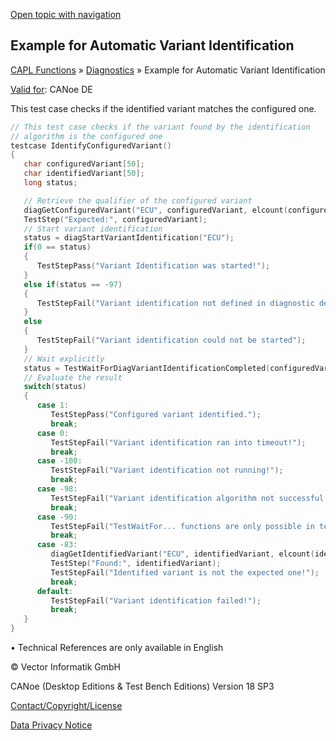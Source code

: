 [Open topic with navigation](../../../../CANoeDEFamily.htm#Topics/CAPLFunctions/Diagnostics/CAPLfunctionsExampleAutomaticVariantIdentification.md)

## Example for Automatic Variant Identification

[CAPL Functions](../CAPLfunctions.md) » [Diagnostics](CAPLfunctionsDiagnosticsOverview.md) » Example for Automatic Variant Identification

[Valid for](../../Shared/FeatureAvailability.md): CANoe DE

This test case checks if the identified variant matches the configured one.

```c
// This test case checks if the variant found by the identification
// algorithm is the configured one
testcase IdentifyConfiguredVariant()
{
   char configuredVariant[50];
   char identifiedVariant[50];
   long status;

   // Retrieve the qualifier of the configured variant
   diagGetConfiguredVariant("ECU", configuredVariant, elcount(configuredVariant));
   TestStep("Expected:", configuredVariant);
   // Start variant identification
   status = diagStartVariantIdentification("ECU");
   if(0 == status)
   {
      TestStepPass("Variant Identification was started!");
   }
   else if(status == -97)
   {
      TestStepFail("Variant identification not defined in diagnostic description");
   }
   else
   {
      TestStepFail("Variant identification could not be started");
   }
   // Wait explicitly
   status = TestWaitForDiagVariantIdentificationCompleted(configuredVariant);
   // Evaluate the result
   switch(status)
   {
      case 1:
         TestStepPass("Configured variant identified.");
         break;
      case 0:
         TestStepFail("Variant identification ran into timeout!");
         break;
      case -100:
         TestStepFail("Variant identification not running!");
         break;
      case -98:
         TestStepFail("Variant identification algorithm not successful!");
         break;
      case -90:
         TestStepFail("TestWaitFor... functions are only possible in tester modules!");
         break;
      case -83:
         diagGetIdentifiedVariant("ECU", identifiedVariant, elcount(identifiedVariant));
         TestStep("Found:", identifiedVariant);
         TestStepFail("Identified variant is not the expected one!");
         break;
      default:
         TestStepFail("Variant identification failed!");
         break;
   }
}
```

• Technical References are only available in English

© Vector Informatik GmbH

CANoe (Desktop Editions & Test Bench Editions) Version 18 SP3

[Contact/Copyright/License](../../Shared/ContactCopyrightLicense.md)

[Data Privacy Notice](https://www.vector.com/int/en/company/get-info/privacy-policy/)
